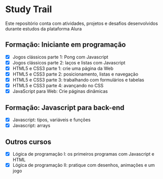 # Study Trail

Este repositório conta com atividades, projetos e desafios desenvolvidos durante estudos da plataforma Alura

## Formação: Iniciante em programação

- [x] Jogos clássicos parte 1: Pong com Javascript
- [x] Jogos clássicos parte 2: laços e listas com Javascript
- [x] HTML5 e CSS3 parte 1: crie uma página da Web
- [x] HTML5 e CSS3 parte 2: posicionamento, listas e navegação
- [x] HTML5 e CSS3 parte 3: trabalhando com formulários e tabelas
- [x] HTML5 e CSS3 parte 4: avançando no CSS
- [x] JavaScript para Web: Crie páginas dinâmicas

## Formação: Javascript para back-end

- [x] Javascript: tipos, variáveis e funções
- [x] Javascript: arrays

## Outros cursos

- [x] Lógica de programação I: os primeiros programas com Javascript e HTML
- [x] Lógica de programação II: pratique com desenhos, animações e um jogo